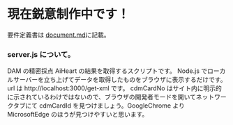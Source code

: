 # 現在鋭意制作中です！

要件定義書は [document.md](https://github.com/Abiyko/dam-result-app/blob/main/document.md)に記載。

### server.js について。

DAM の精密採点 AiHeart の結果を取得するスクリプトです。
Node.js でローカルサーバーを立ち上げてデータを取得したものをブラウザに表示するだけです。
url は
http://localhost:3000/get-xml
です。
cdmCardNo はサイト内に明示的に示されているわけではないので、ブラウザの開発者モードを開いてネットワークタブにて cdmCardId を見つけましょう。GoogleChrome より MicrosoftEdge のほうが見つけやすいと思います。
